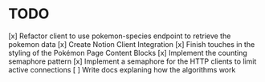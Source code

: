 # TODO

[x] Refactor client to use pokemon-species endpoint to retrieve the pokemon data
[x] Create Notion Client Integration
[x] Finish touches in the styling of the Pokémon Page Content Blocks
[x] Implement the counting semaphore pattern
[x] Implement a semaphore for the HTTP clients to limit active connections
[ ] Write docs explaning how the algorithms work
